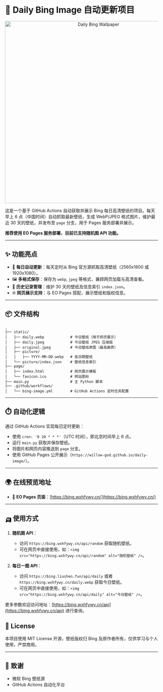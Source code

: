 # 🌅 Daily Bing Image 自动更新项目

<p align="center">
  <img src="https://bing.wxhfywy.cn/daily.webp" alt="Daily Bing Wallpaper" width="600" />
</p>

这是一个基于 GitHub Actions 自动获取并展示 Bing 每日高清壁纸的项目。每天早上 6 点（中国时间）自动抓取最新壁纸，生成 WebP/JPEG 格式图片，维护最近 30 天的壁纸，并发布至 `page` 分支，用于 Pages 服务部署并展示。

**推荐使用 EO Pages 服务部署，目前已支持随机图 API 功能。**

---

## ✨ 功能亮点

- 📅 **每日自动更新**：每天定时从 Bing 官方源抓取高清壁纸（2560x1600 或 1920x1080）。
- 🖼️ **多格式保存**：保存为 `webp`, `jpeg` 等格式，兼顾网页加载与高清查看。
- 📂 **历史记录管理**：维护 30 天的壁纸及信息索引 `index.json`。
- 🌐 **网页展示支持**：与 EO Pages 搭配，展示壁纸和版权信息。

---

## 📦 文件结构

```
.
├── static/
│   ├── daily.webp            # 今日壁纸（用于网页展示）
│   ├── daily.jpeg            # 今日壁纸 JPEG 压缩版
│   ├── original.jpeg         # 今日壁纸原图（最高画质）
│   ├── picture/
│   │   ├── YYYY-MM-DD.webp   # 各日期壁纸
│   └── picture/index.json    # 壁纸信息索引
├── page/
│   ├── index.html            # 网页展示模板
│   └── favicon.ico           # 网站图标
├── main.py                   # 主 Python 脚本
├── .github/workflows/
│   └── bing-image.yml        # GitHub Actions 定时任务配置
```

---

## ⏱️ 自动化逻辑

通过 GitHub Actions 实现每日定时更新：

- 使用 `cron: '0 20 * * *'`（UTC 时间），即北京时间早上 6 点。
- 运行 `main.py` 获取并保存壁纸。
- 将图片和网页内容推送到 `page` 分支。
- 使用 GitHub Pages 公开展示（`https://willow-god.github.io/daily-image/`）。

---

## 🌍 在线预览地址

- 🔗 **EO Pages 页面**：[https://bing.wxhfywy.cn/](https://bing.wxhfywy.cn/)

---

## 🛺 使用方式

1. **随机图 API**：
   - 访问 `https://bing.wxhfywy.cn/api/random` 获取随机壁纸。
   - 可在网页中直接使用，如：`<img src="https://bing.wxhfywy.cn/api/random" alt="随机壁纸" />`。

2. **每日一图 API**：
   - 访问 `https://bing.liushen.fun/api/daily` 或者 `https://bing.wxhfywy.cn/daily.webp` 获取今日壁纸。
   - 可在网页中直接使用，如：`<img src="https://bing.wxhfywy.cn/api/daily" alt="今日壁纸" />`。

更多参数欢迎访问地址：[https://bing.wxhfywy.cn/api](https://bing.wxhfywy.cn/api) 进行查询。

## 📜 License

本项目使用 MIT License 开源，壁纸版权归 Bing 及原作者所有，仅供学习与个人使用，严禁商用。

---

## 🤝 致谢

- 微软 Bing 壁纸源
- GitHub Actions 自动化平台
